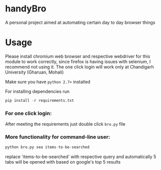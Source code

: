 # handyBro
A personal project aimed at automating certain day to day browser things 

# Usage
Please install chromium web browser and respective webdriver for this module to work correctly,
since firefox is having issues with selenium, I recommend not using it. The one click login 
will work only at Chandigarh University (Gharuan, Mohali)

Make sure you have ```python 2.7+``` installed

For installing dependencies run 

```python
pip install -r requirements.txt
```
### For one click login:

After meeting the requirements just double click ```bro.py``` file

### More functionality for command-line user:

```python
python bro.py sea items-to-be-searched
```
replace 'items-to-be-searched' with respective query and automatically 5 tabs will be opened with based on google's top 5 results
